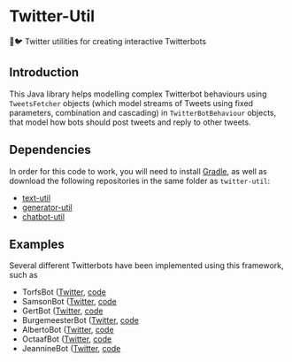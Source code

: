 # Twitter-Util
🔧🐦 Twitter utilities for creating interactive Twitterbots

## Introduction
This Java library helps modelling complex Twitterbot behaviours using `TweetsFetcher` objects
(which model streams of Tweets using fixed parameters, combination and cascading)
in `TwitterBotBehaviour` objects, that model how bots should post tweets and reply to other tweets.

## Dependencies

In order for this code to work, you will need to install [Gradle](https://gradle.org/), as well as download the following repositories in the same folder as `twitter-util`:
- [text-util](https://github.com/twinters/text-util)
- [generator-util](https://github.com/twinters/generator-util)
- [chatbot-util](https://github.com/twinters/chatbot-util)

## Examples

Several different Twitterbots have been implemented using this framework, such as
- TorfsBot ([Twitter](https://twitter.com/TorfsBot), [code](https://github.com/twinters/torfs-bot)
- SamsonBot ([Twitter](https://twitter.com/SamsonRobot), [code](https://github.com/twinters/samson-bot)
- GertBot ([Twitter](https://twitter.com/Gert_Bot), [code](https://github.com/twinters/gert-bot)
- BurgemeesterBot ([Twitter](https://twitter.com/BurgemeesterBot), [code](https://github.com/twinters/burgemeester-bot)
- AlbertoBot ([Twitter](https://twitter.com/AlbertBot), [code](https://github.com/twinters/alberto-bot)
- OctaafBot ([Twitter](https://twitter.com/OctaafBot), [code](https://github.com/twinters/octaaf-bot)
- JeannineBot ([Twitter](https://twitter.com/JeannineBot), [code](https://github.com/twinters/jeannine-bot)

